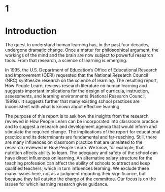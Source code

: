 # 1

# Introduction

The quest to understand human learning has, in the past four decades,
undergone dramatic change. Once a matter for philosophical argument, the
workings of the mind and the brain are now subject to powerful research
tools. From that research, a science of learning is emerging.

In 1995, the U.S. Department of Education’s Office of Educational Research
and Improvement (OERI) requested that the National Research Council (NRC)
synthesize research on the science of learning. The resulting report, How
People Learn, reviews research literature on human learning and suggests
important implications for the design of curricula, instruction, assessments,
and learning environments (National Research Council, 1999a). It suggests
further that many existing school practices are inconsistent with what is
known about effective learning.

The purpose of this report is to ask how the insights from the research
reviewed in How People Learn can be incorporated into classroom practice
and to suggest a research and development agenda that would inform and
stimulate the required change. The implications of the report for educational practice and its determinants are fundamental and far-reaching. Still,
there are many influences on classroom practice that are unrelated to the
research reviewed in How People Learn. We know, for example, that nutrition affects ability to learn. The adequacy and safety of the school can have
direct influences on learning. An alternative salary structure for the teaching
profession can affect the ability of schools to attract and keep qualified
teachers, which in turn influences learning. We exclude these many issues
here, not as a judgment regarding their significance, but because they fall
outside the charge of the committee. Our focus is on the issues for which
learning research gives guidance.
